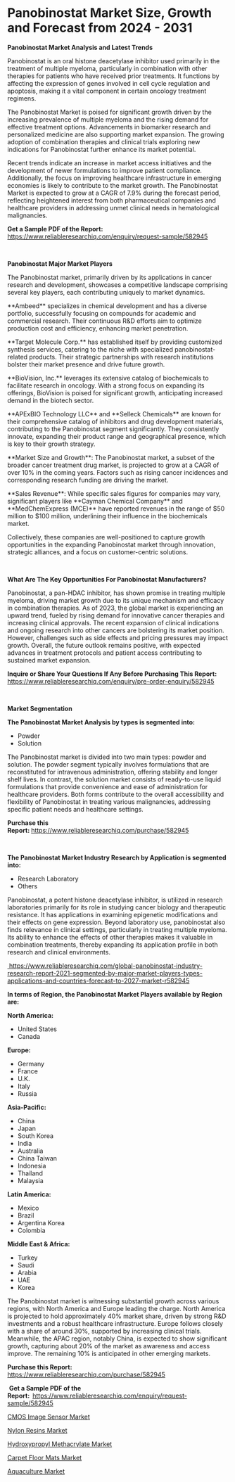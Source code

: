 <p><h1>Panobinostat Market Size, Growth and Forecast from 2024 - 2031</h1></p><p><strong>Panobinostat Market Analysis and Latest Trends</strong></p>
<p><p>Panobinostat is an oral histone deacetylase inhibitor used primarily in the treatment of multiple myeloma, particularly in combination with other therapies for patients who have received prior treatments. It functions by affecting the expression of genes involved in cell cycle regulation and apoptosis, making it a vital component in certain oncology treatment regimens.</p><p>The Panobinostat Market is poised for significant growth driven by the increasing prevalence of multiple myeloma and the rising demand for effective treatment options. Advancements in biomarker research and personalized medicine are also supporting market expansion. The growing adoption of combination therapies and clinical trials exploring new indications for Panobinostat further enhance its market potential.</p><p>Recent trends indicate an increase in market access initiatives and the development of newer formulations to improve patient compliance. Additionally, the focus on improving healthcare infrastructure in emerging economies is likely to contribute to the market growth. The Panobinostat Market is expected to grow at a CAGR of 7.9% during the forecast period, reflecting heightened interest from both pharmaceutical companies and healthcare providers in addressing unmet clinical needs in hematological malignancies.</p></p>
<p><strong>Get a Sample PDF of the Report:&nbsp;</strong> <a href="https://www.reliableresearchiq.com/enquiry/request-sample/582945?utm_campaign=1137&utm_medium=2&utm_source=Github&utm_content=ia&utm_term=16122024&utm_id=panobinostat">https://www.reliableresearchiq.com/enquiry/request-sample/582945</a></p>
<p>&nbsp;</p>
<p><strong>Panobinostat Major Market Players</strong></p>
<p><p>The Panobinostat market, primarily driven by its applications in cancer research and development, showcases a competitive landscape comprising several key players, each contributing uniquely to market dynamics.</p><p>**Ambeed** specializes in chemical development and has a diverse portfolio, successfully focusing on compounds for academic and commercial research. Their continuous R&D efforts aim to optimize production cost and efficiency, enhancing market penetration.</p><p>**Target Molecule Corp.** has established itself by providing customized synthesis services, catering to the niche with specialized panobinostat-related products. Their strategic partnerships with research institutions bolster their market presence and drive future growth.</p><p>**BioVision, Inc.** leverages its extensive catalog of biochemicals to facilitate research in oncology. With a strong focus on expanding its offerings, BioVision is poised for significant growth, anticipating increased demand in the biotech sector.</p><p>**APExBIO Technology LLC** and **Selleck Chemicals** are known for their comprehensive catalog of inhibitors and drug development materials, contributing to the Panobinostat segment significantly. They consistently innovate, expanding their product range and geographical presence, which is key to their growth strategy.</p><p>**Market Size and Growth**: The Panobinostat market, a subset of the broader cancer treatment drug market, is projected to grow at a CAGR of over 10% in the coming years. Factors such as rising cancer incidences and corresponding research funding are driving the market.</p><p>**Sales Revenue**: While specific sales figures for companies may vary, significant players like **Cayman Chemical Company** and **MedChemExpress (MCE)** have reported revenues in the range of $50 million to $100 million, underlining their influence in the biochemicals market.</p><p>Collectively, these companies are well-positioned to capture growth opportunities in the expanding Panobinostat market through innovation, strategic alliances, and a focus on customer-centric solutions.</p></p>
<p>&nbsp;</p>
<p><strong>What Are The Key Opportunities For Panobinostat Manufacturers?</strong></p>
<p><p>Panobinostat, a pan-HDAC inhibitor, has shown promise in treating multiple myeloma, driving market growth due to its unique mechanism and efficacy in combination therapies. As of 2023, the global market is experiencing an upward trend, fueled by rising demand for innovative cancer therapies and increasing clinical approvals. The recent expansion of clinical indications and ongoing research into other cancers are bolstering its market position. However, challenges such as side effects and pricing pressures may impact growth. Overall, the future outlook remains positive, with expected advances in treatment protocols and patient access contributing to sustained market expansion.</p></p>
<p><strong>Inquire or Share Your Questions If Any Before Purchasing This Report:</strong> <a href="https://www.reliableresearchiq.com/enquiry/pre-order-enquiry/582945?utm_campaign=1137&utm_medium=2&utm_source=Github&utm_content=ia&utm_term=16122024&utm_id=panobinostat">https://www.reliableresearchiq.com/enquiry/pre-order-enquiry/582945</a></p>
<p>&nbsp;</p>
<p><strong>Market Segmentation</strong></p>
<p><strong>The Panobinostat Market Analysis by types is segmented into:</strong></p>
<p><ul><li>Powder</li><li>Solution</li></ul></p>
<p><p>The Panobinostat market is divided into two main types: powder and solution. The powder segment typically involves formulations that are reconstituted for intravenous administration, offering stability and longer shelf lives. In contrast, the solution market consists of ready-to-use liquid formulations that provide convenience and ease of administration for healthcare providers. Both forms contribute to the overall accessibility and flexibility of Panobinostat in treating various malignancies, addressing specific patient needs and healthcare settings.</p></p>
<p><strong>Purchase this Report:&nbsp;</strong><a href="https://www.reliableresearchiq.com/purchase/582945?utm_campaign=1137&utm_medium=2&utm_source=Github&utm_content=ia&utm_term=16122024&utm_id=panobinostat">https://www.reliableresearchiq.com/purchase/582945</a></p>
<p>&nbsp;</p>
<p><strong>The Panobinostat Market Industry Research by Application is segmented into:</strong></p>
<p><ul><li>Research Laboratory</li><li>Others</li></ul></p>
<p><p>Panobinostat, a potent histone deacetylase inhibitor, is utilized in research laboratories primarily for its role in studying cancer biology and therapeutic resistance. It has applications in examining epigenetic modifications and their effects on gene expression. Beyond laboratory use, panobinostat also finds relevance in clinical settings, particularly in treating multiple myeloma. Its ability to enhance the effects of other therapies makes it valuable in combination treatments, thereby expanding its application profile in both research and clinical environments.</p></p>
<p><a href="https://www.reliableresearchiq.com/global-panobinostat-industry-research-report-2021-segmented-by-major-market-players-types-applications-and-countries-forecast-to-2027-market-r582945?utm_campaign=1137&utm_medium=2&utm_source=Github&utm_content=ia&utm_term=16122024&utm_id=panobinostat">&nbsp;https://www.reliableresearchiq.com/global-panobinostat-industry-research-report-2021-segmented-by-major-market-players-types-applications-and-countries-forecast-to-2027-market-r582945</a></p>
<p><strong>In terms of Region, the Panobinostat Market Players available by Region are:</strong></p>
<p>
    <p> <strong> North America: </strong>
        <ul>
            <li>United States</li>
            <li>Canada</li>
        </ul>
        </p> 
    <p> <strong> Europe: </strong>
        <ul>
            <li>Germany</li>
            <li>France</li>
            <li>U.K.</li>
            <li>Italy</li>
            <li>Russia</li>
        </ul>
        </p> 
    <p> <strong> Asia-Pacific: </strong>
        <ul>
            <li>China</li>
            <li>Japan</li>
            <li>South Korea</li>
            <li>India</li>
            <li>Australia</li>
            <li>China Taiwan</li>
            <li>Indonesia</li>
            <li>Thailand</li>
            <li>Malaysia</li>
        </ul>
        </p> 
    <p> <strong> Latin America: </strong>
        <ul>
            <li>Mexico</li>
            <li>Brazil</li>
            <li>Argentina Korea</li>
            <li>Colombia</li>
        </ul>
        </p> 
    <p> <strong> Middle East & Africa: </strong>
        <ul>
            <li>Turkey</li>
            <li>Saudi</li>
            <li>Arabia</li>
            <li>UAE</li>
            <li>Korea</li>
        </ul>
    </p>
    </p>
<p><p>The Panobinostat market is witnessing substantial growth across various regions, with North America and Europe leading the charge. North America is projected to hold approximately 40% market share, driven by strong R&D investments and a robust healthcare infrastructure. Europe follows closely with a share of around 30%, supported by increasing clinical trials. Meanwhile, the APAC region, notably China, is expected to show significant growth, capturing about 20% of the market as awareness and access improve. The remaining 10% is anticipated in other emerging markets.</p></p>
<p><strong>Purchase this Report: </strong><a href="https://www.reliableresearchiq.com/purchase/582945?utm_campaign=1137&utm_medium=2&utm_source=Github&utm_content=ia&utm_term=16122024&utm_id=panobinostat">https://www.reliableresearchiq.com/purchase/582945</a></p>
<p>&nbsp;<strong>Get a Sample PDF of the Report:&nbsp;&nbsp;</strong><a href="https://www.reliableresearchiq.com/enquiry/request-sample/582945?utm_campaign=1137&utm_medium=2&utm_source=Github&utm_content=ia&utm_term=16122024&utm_id=panobinostat">https://www.reliableresearchiq.com/enquiry/request-sample/582945</a></p>
<p><strong></strong></p>
<p><p><a href="https://www.linkedin.com/pulse/cmos-image-sensor-research-report-industry-development-hohhe?utm_campaign=1137&utm_medium=2&utm_source=Github&utm_content=ia&utm_term=16122024&utm_id=panobinostat">CMOS Image Sensor Market</a></p><p><a href="https://www.linkedin.com/pulse/explosive-growth-nylon-resins-market-global-opportunities-forecast-k8mie?utm_campaign=1137&utm_medium=2&utm_source=Github&utm_content=ia&utm_term=16122024&utm_id=panobinostat">Nylon Resins Market</a></p><p><a href="https://www.linkedin.com/pulse/hydroxypropyl-methacrylate-market-size-expanding-cagr-108-period-5q0me?utm_campaign=1137&utm_medium=2&utm_source=Github&utm_content=ia&utm_term=16122024&utm_id=panobinostat">Hydroxypropyl Methacrylate Market</a></p><p><a href="https://www.linkedin.com/pulse/insights-carpet-floor-mats-market-analysis-growth-factors-rokzc?utm_campaign=1137&utm_medium=2&utm_source=Github&utm_content=ia&utm_term=16122024&utm_id=panobinostat">Carpet Floor Mats Market</a></p><p><a href="https://www.linkedin.com/pulse/aquaculture-market-demand-revenue-growth-68-cagr-forecast-py6rf?utm_campaign=1137&utm_medium=2&utm_source=Github&utm_content=ia&utm_term=16122024&utm_id=panobinostat">Aquaculture Market</a></p></p>